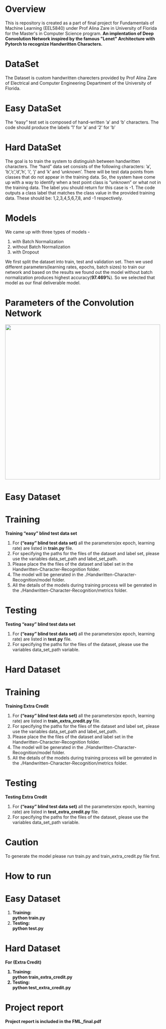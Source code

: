 # Overview
This is repository is created as a part of final project for Fundamentals of Machine Learning (EEL5840) under Prof Alina Zare in University of Florida for the Master's in Computer Science program. <b>An implentation of Deep Convolution Network inspired by the famous "Lenet" Architecture with Pytorch to recognize Handwritten Characters.</b>

# DataSet
The Dataset is custom handwritten charecters provided by Prof Alina Zare of Electrical and Computer Engineering Department of the University of Florida.

# Easy DataSet
The “easy” test set is composed of hand-written ‘a’ and ‘b’ characters. The  code should produce the labels ’1’ for ’a’ and ’2’ for ’b’

# Hard DataSet
The goal is to train the system to distinguish between handwritten characters. The “hard” data set consists of the following characters: ’a’, ’b’,’c’,’d’,’h’, ’i’, ’j’ and ’k’ and ’unknown’. There will be test data points from classes that do not appear in the training data. So, the system have come up with a way to identify when a test point class is “unknown” or what not in the training data. The label you should return for this case is -1.
The code outputs a class label that matches the class value in the provided training data. These should be: 1,2,3,4,5,6,7,8, and -1 respectively.

# Models
We came up with three types of models -
1. with Batch Normalization
2. without Batch Normalization
3. with Dropout

We first split the dataset into train, test and validation set. Then we used different parameters(learning rates, epochs, batch sizes) to train our network and based on the results we found out the model without batch normalization produces highest accuracy(<b>97.469%</b>). So we selected that model as our final deliverable model.

# Parameters of the Convolution Network
<img src="https://github.com/Shantanu48114860/Handwritten-Character-Recognition/blob/master/Parameters.png" width="500" height="500">


# Easy Dataset
  # Training
<b>Training “easy” blind test data set</b>
1. For <b>(“easy” blind test data set)</b> all the parameters(ex epoch, learning rate) are listed in <b>train.py</b> file.
2. For specifying the paths for the files of the dataset and label set, please use the variables data_set_path and            label_set_path.
3. Please place the the files of the dataset and label set in the Handwritten-Character-Recognition folder.
4. The model will be generated in the ./Handwritten-Character-Recognition/model folder.
5. All the details of the models during training process will be genrated in the ./Handwritten-Character-Recognition/metrics folder.

# Testing
<b>Testing “easy” blind test data set</b>
1. For <b>(“easy” blind test data set)</b> all the parameters(ex epoch, learning rate) are listed in <b>test.py</b> file.
2. For specifying the paths for the files of the dataset, please use the variables data_set_path variable.
  
# Hard Dataset 
 # Training
<b>Training Extra Credit</b>
1. For <b>(“easy” blind test data set)</b> all the parameters(ex epoch, learning rate) are listed in <b>train_extra_credit.py</b> file.
2. For specifying the paths for the files of the dataset and label set, please use the variables data_set_path and            label_set_path.
3. Please place the the files of the dataset and label set in the Handwritten-Character-Recognition folder.
4. The model will be generated in the ./Handwritten-Character-Recognition/model folder.
5. All the details of the models during training process will be genrated in the ./Handwritten-Character-Recognition/metrics folder.

# Testing
<b>Testing Extra Credit</b>
1. For <b>(“easy” blind test data set)</b> all the parameters(ex epoch, learning rate) are listed in <b>test_extra_credit.py</b> file.
2. For specifying the paths for the files of the dataset, please use the variables data_set_path variable.
  
# Caution
  To generate the model please run train.py and train_extra_credit.py file first.
  
# How to run 
# Easy Dataset
1. <b>Training:</b> <br/>
<b>python train.py</b>
2. <b>Testing:<b> <br/>
<b>python test.py</b>
  
# Hard Dataset
For <b>(Extra Credit)</b>
1. <b>Training:</b> <br/>
<b>python train_extra_credit.py</b>
2. <b>Testing:<b> <br/>
<b>python test_extra_credit.py</b>
  
# Project report
Project report is included in the <b>FML_final.pdf </b>

